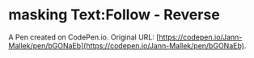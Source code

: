 # masking Text:Follow - Reverse

A Pen created on CodePen.io. Original URL: [https://codepen.io/Jann-Mallek/pen/bGONaEb](https://codepen.io/Jann-Mallek/pen/bGONaEb).

